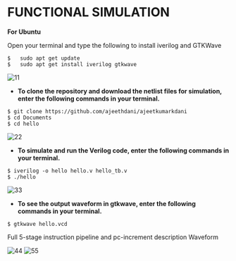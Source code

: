 # FUNCTIONAL SIMULATION
**For Ubuntu**

 Open your terminal and type the following to install iverilog and GTKWave
 ```
 $   sudo apt get update
 $   sudo apt get install iverilog gtkwave
 ```

![11](https://github.com/rajath55555/rajathkumar/assets/119932039/242b160e-6090-4717-9309-efc32323ac87)


- **To clone the repository and download the netlist files for simulation, enter the following commands in your terminal.**

 ```
 $ git clone https://github.com/ajeethdani/ajeetkumarkdani
 $ cd Documents
 $ cd hello
```

![22](https://github.com/rajath55555/rajathkumar/assets/119932039/b29c533c-9a6d-4292-984d-f678acd3fe63)



- **To simulate and run the Verilog code, enter the following commands in your terminal.**

```
$ iverilog -o hello hello.v hello_tb.v
$ ./hello
```

![33](https://github.com/rajath55555/rajathkumar/assets/119932039/392a5413-a6a6-4eef-8e17-b7f9cea77933)


- **To see the output waveform in gtkwave, enter the following commands in your terminal.**

`$ gtkwave hello.vcd`



  Full 5-stage instruction pipeline and pc-increment description Waveform
  

![44](https://github.com/rajath55555/rajathkumar/assets/119932039/b775e1fb-234b-41c0-83bd-b5ffbb768601)
![55](https://github.com/rajath55555/rajathkumar/assets/119932039/fb1d6a2f-424d-45fd-8704-d02646afd04d)
